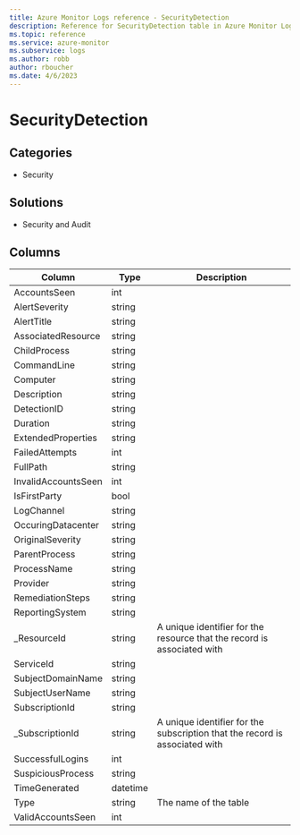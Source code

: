 ```yaml
---
title: Azure Monitor Logs reference - SecurityDetection
description: Reference for SecurityDetection table in Azure Monitor Logs.
ms.topic: reference
ms.service: azure-monitor
ms.subservice: logs
ms.author: robb
author: rboucher
ms.date: 4/6/2023
---
```


# SecurityDetection

 

## Categories

- Security
## Solutions

- Security and Audit




## Columns

| Column | Type | Description |
| --- | --- | --- |
| AccountsSeen | int |  |
| AlertSeverity | string |  |
| AlertTitle | string |  |
| AssociatedResource | string |  |
| ChildProcess | string |  |
| CommandLine | string |  |
| Computer | string |  |
| Description | string |  |
| DetectionID | string |  |
| Duration | string |  |
| ExtendedProperties | string |  |
| FailedAttempts | int |  |
| FullPath | string |  |
| InvalidAccountsSeen | int |  |
| IsFirstParty | bool |  |
| LogChannel | string |  |
| OccuringDatacenter | string |  |
| OriginalSeverity | string |  |
| ParentProcess | string |  |
| ProcessName | string |  |
| Provider | string |  |
| RemediationSteps | string |  |
| ReportingSystem | string |  |
| _ResourceId | string | A unique identifier for the resource that the record is associated with |
| ServiceId | string |  |
| SubjectDomainName | string |  |
| SubjectUserName | string |  |
| SubscriptionId | string |  |
| _SubscriptionId | string | A unique identifier for the subscription that the record is associated with |
| SuccessfulLogins | int |  |
| SuspiciousProcess | string |  |
| TimeGenerated | datetime |  |
| Type | string | The name of the table |
| ValidAccountsSeen | int |  |
